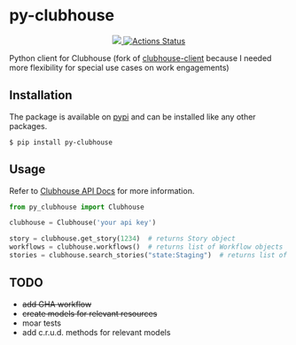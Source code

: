 # py-clubhouse

<p align="center">
<a href="https://codecov.io/gh/nickatnight/py-clubhouse">
  <img src="https://codecov.io/gh/nickatnight/py-clubhouse/branch/master/graph/badge.svg?token=E03I4QK6D9"/>
</a>
<a href="https://github.com/nickatnight/py-clubhouse/releases"><img alt="Actions Status" src="https://img.shields.io/pypi/v/py-clubhouse?style=plastic"></a>
</p>


Python client for Clubhouse (fork of [clubhouse-client](https://github.com/allardbrain/clubhouse-client) because I needed more flexibility for special use cases on work engagements)

## Installation

The package is available on [pypi](https://pypi.org/project/py-clubhouse/) and can be installed like any other packages.

    $ pip install py-clubhouse

## Usage

Refer to [Clubhouse API Docs](https://clubhouse.io/api/rest/v3/) for more information.

```python
from py_clubhouse import Clubhouse

clubhouse = Clubhouse('your api key')

story = clubhouse.get_story(1234)  # returns Story object
workflows = clubhouse.workflows()  # returns list of Workflow objects
stories = clubhouse.search_stories("state:Staging")  # returns list of Story objects
```

## TODO
* ~~add GHA workflow~~
* ~~create models for relevant resources~~
* moar tests
* add c.r.u.d. methods for relevant models
